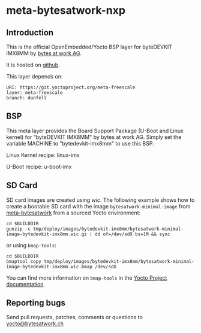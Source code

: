 meta-bytesatwork-nxp
================================


Introduction
-------------------------
This is the official OpenEmbedded/Yocto BSP layer for byteDEVKIT IMX8MM by [bytes at
work AG](https://www.bytesatwork.io/).

It is hosted on [github](https://github.com/bytesatwork/meta-bytesatwork-nxp.git).

This layer depends on:

	URI: https://git.yoctoproject.org/meta-freescale
	layer: meta-freescale
	branch: dunfell


BSP
-------------------------
This meta layer provides the Board Support Package (U-Boot and Linux kernel)
for "byteDEVKIT IMX8MM" by bytes at work AG. Simply set the variable MACHINE to
"bytedevkit-imx8mm" to use this BSP.

Linux Kernel recipe: linux-imx

U-Boot recipe: u-boot-imx


SD Card
-------------------------
SD card images are created using *wic*.
The following example shows how to create a bootable SD card with the image
`bytesatwork-minimal-image` from
[meta-bytesatwork](https://github.com/bytesatwork/meta-bytesatwork.git) from a
sourced Yocto environment:

	cd $BUILDDIR
	gunzip -c tmp/deploy/images/bytedevkit-imx8mm/bytesatwork-minimal-image-bytedevkit-imx8mm.wic.gz | dd of=/dev/sdX bs=1M && sync

or using `bmap-tools`:

	cd $BUILDDIR
	bmaptool copy tmp/deploy/images/bytedevkit-imx8mm/bytesatwork-minimal-image-bytedevkit-imx8mm.wic.bmap /dev/sdX

You can find more information on `bmap-tools` in the [Yocto Project documentation](https://docs.yoctoproject.org/3.1.14/dev-manual/dev-manual-common-tasks.html#flashing-images-using-bmaptool).


Reporting bugs
-------------------------
Send pull requests, patches, comments or questions to yocto@bytesatwork.ch
